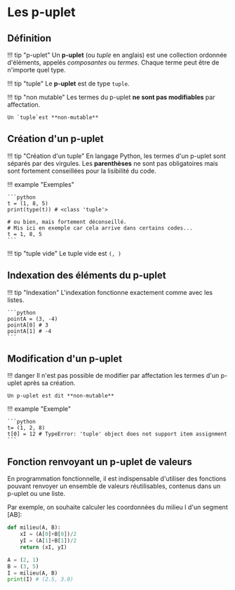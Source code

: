 # Les p-uplet

## Définition

!!! tip "p-uplet"
    Un **p-uplet** (ou _tuple_ en anglais) est une collection ordonnée d'éléments, appelés _composantes_ ou _termes_. Chaque terme peut être de n'importe quel type.

!!! tip "tuple"
    Le **p-uplet** est de type `tuple`.

!!! tip "non mutable"
    Les termes du p-uplet **ne sont pas modifiables** par affectation.

    Un `tuple`est **non-mutable**

## Création d'un p-uplet

!!! tip "Création d'un tuple"
    En langage Python, les termes d'un p-uplet sont séparés par des virgules. Les **parenthèses** ne sont pas obligatoires mais sont fortement conseillées pour la lisibilité du code.

!!! example "Exemples"

    ```python
    t = (1, 8, 5)
    print(type(t)) # <class 'tuple'>

    # ou bien, mais fortement déconseillé. 
    # Mis ici en exemple car cela arrive dans certains codes...
    t = 1, 8, 5
    ```

!!! tip "tuple vide"
    Le tuple vide est `(, )`

## Indexation des éléments du p-uplet

!!! tip "Indexation"
    L'indexation fonctionne exactement comme avec les listes.

    ```python
    pointA = (3, -4)
    pointA[0] # 3
    pointA[1] # -4
    ```

## Modification d'un p-uplet

!!! danger
    Il n'est pas possible de modifier par affectation les termes d'un p-uplet après sa création.

    Un p-uplet est dit **non-mutable**

!!! example "Exemple"

    ```python
    t= (1, 2, 8)
    t[0] = 12 # TypeError: 'tuple' object does not support item assignment
    ```

## Fonction renvoyant un p-uplet de valeurs

En programmation fonctionnelle, il est indispensable d'utiliser des fonctions pouvant renvoyer un ensemble de valeurs réutilisables, contenus dans un p-uplet ou une liste.

Par exemple, on souhaite calculer les coordonnées du milieu I d'un segment [AB]:

```python
def milieu(A, B):
    xI = (A[0]+B[0])/2
    yI = (A[1]+B[1])/2
    return (xI, yI)

A = (2, 1)
B = (3, 5)
I = milieu(A, B)
print(I) # (2.5, 3.0)
```
